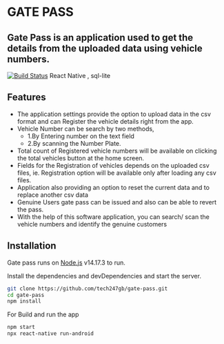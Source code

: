 # GATE PASS
## Gate Pass is an application used to get the details from the uploaded data using vehicle numbers.



[![Build Status](https://travis-ci.org/joemccann/dillinger.svg?branch=master)](https://travis-ci.org/joemccann/dillinger)
React Native , sql-lite
## Features
- The application settings provide the option to upload data in the csv format and can Register the vehicle details right from the app.
- Vehicle Number can be search by two methods,
     - 1.By Entering number on the text field
     - 2.By scanning the Number Plate.
- Total count of Registered vehicle numbers will be available on clicking the total vehicles button at the home screen.
- Fields for the Registration of vehicles  depends on the uploaded csv files, ie. Registration option will be available only after loading any csv files.
- Application also providing an option to reset the current data and to replace another csv data
- Genuine Users gate pass can be issued and also can be able to revert the pass.
- With the help of this software application, you can search/ scan the vehicle numbers and identify the genuine customers


## Installation

Gate pass runs on [Node.js](https://nodejs.org/) v14.17.3 to run.

Install the dependencies and devDependencies and start the server.

```sh
git clone https://github.com/tech247gb/gate-pass.git
cd gate-pass
npm install
```
For Build and run the app
```sh
npm start
npx react-native run-android
```
